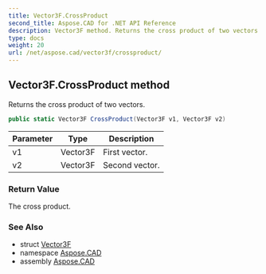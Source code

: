 ```yaml
---
title: Vector3F.CrossProduct
second_title: Aspose.CAD for .NET API Reference
description: Vector3F method. Returns the cross product of two vectors
type: docs
weight: 20
url: /net/aspose.cad/vector3f/crossproduct/
---
```

## Vector3F.CrossProduct method

Returns the cross product of two vectors.

```csharp
public static Vector3F CrossProduct(Vector3F v1, Vector3F v2)
```

| Parameter | Type | Description |
| --- | --- | --- |
| v1 | Vector3F | First vector. |
| v2 | Vector3F | Second vector. |

### Return Value

The cross product.

### See Also

* struct [Vector3F](../)
* namespace [Aspose.CAD](../../vector3f/)
* assembly [Aspose.CAD](../../../)


